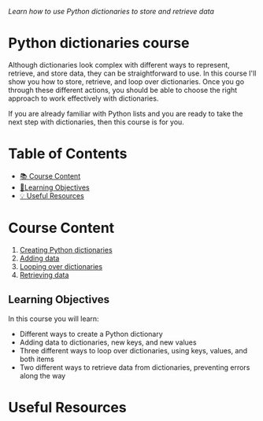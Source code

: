 
_Learn how to use Python dictionaries to store and retrieve data_

# Python dictionaries course

Although dictionaries look complex with different ways to represent, retrieve, and store data, they can be straightforward to use. In this course I'll show you how to store, retrieve, and loop over dictionaries. Once you go through these different actions, you should be able to choose the right approach to work effectively with dictionaries.

<!---
All Videos are available on [YouTube](https://www.youtube.com/playlist?list=PLd5aRIS7MwjnS0tD_76sWMFVAxKaIcFWq), and the full course is also available on the [O'Reilly platform](https://learning.oreilly.com/videos/deploying-containers-to/50135VIDEOPAIML/)

[![O'Reilly](https://learning.oreilly.com/covers/urn:orm:video:50135VIDEOPAIML/400w/)](https://learning.oreilly.com/videos/deploying-containers-to/50135VIDEOPAIML/ "Deploy Containerized Apps on Azure")
> 🎥 Click the image above to access the full course on O'Reilly

-->

If you are already familiar with Python lists and you are ready to take the next step with dictionaries, then this course is for you.


# Table of Contents

- [📚 Course Content](#course-content)
- [🎯Learning Objectives](#learning-objectives)
- [💡 Useful Resources](#useful-resources)



# Course Content

<!---
The easiest way of going through the full course is using the [O'Reilly platform](https://learning.oreilly.com/videos/deploying-containers-to/50135VIDEOPAIML/) but you can start here as well and on YouTube.


-->

1. [Creating Python dictionaries](./course/create-dictionaries.ipynb)
1. [Adding data](./course/adding-data.ipynb)
1. [Looping over dictionaries](./course/looping-dictionaries.ipynb)
1. [Retrieving data](./course/retrieving-data.ipynb)


## Learning Objectives

In this course you will learn:

- Different ways to create a Python dictionary
- Adding data to dictionaries, new keys, and new values
- Three different ways to loop over dictionaries, using keys, values, and both items
- Two different ways to retrieve data from dictionaries, preventing errors along the way


# Useful Resources

<!---
- [GitHub repository with sample code](https://github.com/alfredodeza/azure-flask-container-app)
- [Free Azure Certification for Students](https://docs.microsoft.com/learn/certifications/student-training-and-certification?WT.mc_id=academic-0000-alfredodeza)
- [Try Azure for Free](https://azure.microsoft.com/en-us/free/?WT.mc_id=academic-00000-alfredodeza)
- [AZ-900 Azure Fundamentals reference guide](https://learning.oreilly.com/videos/az-900-azure-fundamentals/50125VIDEOPAIML/)
- [Azure SAMBA file share](https://learning.oreilly.com/videos/azure-samba-file/50127VIDEOPAIML/)
- [Azure Remote Compute for VSCode](https://learning.oreilly.com/videos/azure-remote-compute/50126VIDEOPAIML/)

-->
